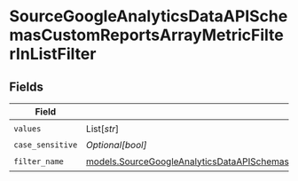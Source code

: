 # SourceGoogleAnalyticsDataAPISchemasCustomReportsArrayMetricFilterInListFilter


## Fields

| Field                                                                                                                                                                                                                                                    | Type                                                                                                                                                                                                                                                     | Required                                                                                                                                                                                                                                                 | Description                                                                                                                                                                                                                                              |
| -------------------------------------------------------------------------------------------------------------------------------------------------------------------------------------------------------------------------------------------------------- | -------------------------------------------------------------------------------------------------------------------------------------------------------------------------------------------------------------------------------------------------------- | -------------------------------------------------------------------------------------------------------------------------------------------------------------------------------------------------------------------------------------------------------- | -------------------------------------------------------------------------------------------------------------------------------------------------------------------------------------------------------------------------------------------------------- |
| `values`                                                                                                                                                                                                                                                 | List[*str*]                                                                                                                                                                                                                                              | :heavy_check_mark:                                                                                                                                                                                                                                       | N/A                                                                                                                                                                                                                                                      |
| `case_sensitive`                                                                                                                                                                                                                                         | *Optional[bool]*                                                                                                                                                                                                                                         | :heavy_minus_sign:                                                                                                                                                                                                                                       | N/A                                                                                                                                                                                                                                                      |
| `filter_name`                                                                                                                                                                                                                                            | [models.SourceGoogleAnalyticsDataAPISchemasCustomReportsArrayMetricFilterMetricsFilter1ExpressionsFilterFilterFilterName](../models/sourcegoogleanalyticsdataapischemascustomreportsarraymetricfiltermetricsfilter1expressionsfilterfilterfiltername.md) | :heavy_check_mark:                                                                                                                                                                                                                                       | N/A                                                                                                                                                                                                                                                      |